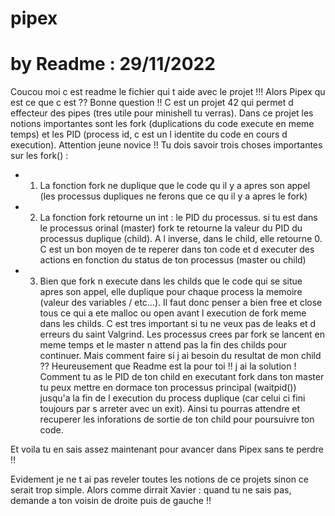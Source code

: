 # pipex
# by Readme : 29/11/2022

Coucou moi c est readme le fichier qui t aide avec le projet !!!
Alors Pipex qu est ce que c est ??
Bonne question !!
C est un projet 42 qui permet d effecteur des pipes (tres utile pour minishell tu verras).
Dans ce projet les notions importantes sont les fork (duplications du code execute en meme temps)
et les PID (process id, c est un l identite du code en cours d execution).
Attention jeune novice !! Tu dois savoir trois choses importantes sur les fork() :
  - 1)  La fonction fork ne duplique que le code qu il y a apres son appel (les processus dupliques ne ferons
        que ce qu il y a apres le fork)
  - 2)  La fonction fork retourne un int : le PID du processus. si tu est dans le processus orinal (master) fork
        te retourne la valeur du PID du processus duplique (child). A l inverse, dans le child, elle retourne 0.
        C est un bon moyen de te reperer dans ton code et d executer des actions en fonction du status de ton
        processus (master ou child)
  - 3)  Bien que fork n execute dans les childs que le code qui se situe apres son appel, elle duplique pour
        chaque process la memoire (valeur des variables / etc...). Il faut donc penser a bien free et close tous ce
        qui a ete malloc ou open avant l execution de fork meme dans les childs. C est tres important si tu ne
        veux pas de leaks et d erreurs du saint Valgrind.
Les processus crees par fork se lancent en meme temps et le master n attend pas la fin des childs pour continuer.
Mais comment faire si j ai besoin du resultat de mon child ??
Heureusement que Readme est la pour toi !! j ai la solution !
Comment tu as le PID de ton child en executant fork dans ton master tu peux mettre en dormace ton processus
 principal (waitpid()) jusqu'a la fin de l execution du process duplique (car celui ci fini toujours par s arreter
avec un exit).
Ainsi tu pourras attendre et recuperer les inforations de sortie de ton child pour poursuivre ton code.

Et voila tu en sais assez maintenant pour avancer dans Pipex sans te perdre !!





Evidement je ne t ai pas reveler toutes les notions de ce projets sinon ce serait trop simple.
Alors comme dirrait Xavier : quand tu ne sais pas, demande a ton voisin de droite puis de gauche !!
